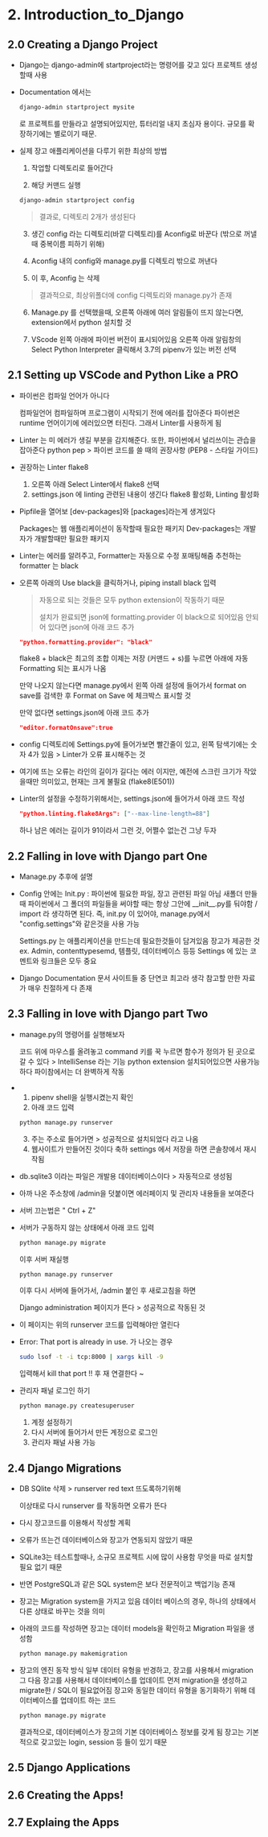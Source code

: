 

# 2. Introduction_to_Django



## 2.0 Creating a Django Project

- Django는 django-admin에 startproject라는 명령어를 갖고 있다
  프로젝트 생성할때 사용

- Documentation 에서는

  ~~~ bash
  django-admin startproject mysite
  ~~~

  로 프로젝트를 만들라고 설명되어있지만,
  튜터리얼 내지 초심자 용이다.
  규모를 확장하기에는 별로이기 때문.

- 실제 장고 애플리케이션을 다루기 위한 최상의 방법

  1) 작업할 디렉토리로 들어간다

  2) 해당 커맨드 실행

  ~~~ bash
  django-admin startproject config
  ~~~

  > 결과로, 디렉토리 2개가 생성된다

  3) 생긴 config 라는 디렉토리(바깥 디렉토리)를 Aconfig로 바꾼다 
  (밖으로 꺼낼 때 중복이름 피하기 위해)

  4) Aconfig 내의 config와 manage.py를 디렉토리 밖으로 꺼낸다

  5) 이 후, Aconfig 는 삭제

  > 결과적으로, 최상위폴더에 config 디렉토리와 manage.py가 존재

  6) Manage.py 를 선택했을때, 오른쪽 아래에 여러 알림들이 뜨지 않는다면,
  extension에서 python 설치할 것

  7) VScode 왼쪽 아래에 파이썬 버전이 표시되어있음 
  오른쪽 아래 알림창의 Select Python Interpreter 클릭해서 3.7의 pipenv가 있는 버전 선택

  

## 2.1 Setting up VSCode and Python Like a PRO

- 파이썬은 컴파일 언어가 아니다

  컴파일언어 컴파일하며 프로그램이 시작되기 전에 에러를 잡아준다
  파이썬은 runtime 언어이기에 에러있으면 터진다.
  그래서 Linter를 사용하게 됨

- Linter 는 미 에러가 생길 부분을 감지해준다.
  또한, 파이썬에서 널리쓰이는 관습을 잡아준다
  python pep > 파이썬 코드를 쓸 때의 권장사항 (PEP8 - 스타일 가이드)

- 권장하는 Linter flake8
  1) 오른쪽 아래 Select Linter에서 flake8 선택
  2) settings.json 에 linting 관련된 내용이 생긴다
  flake8 활성화, Linting 활성화

- Pipfile을 열어보 [dev-packages]와 [packages]라는게 생겨있다

  Packages는 웹 애플리케이션이 동작할때 필요한 패키지
  Dev-packages는 개발자가 개발할때만 필요한 패키지

- Linter는 에러를 알려주고, Formatter는 자동으로 수정 포매팅해줌
  추천하는 formatter 는 black

- 오른쪽 아래의 Use black을 클릭하거나, piping install black 입력

  > 자동으로 되는 것들은 모두 python extension이 작동하기 때문
  >
  > 설치가 완료되면 json에 formatting.provider 이 black으로 되어있음
  > 안되어 있다면 json에 아래 코드 추가

  ~~~ json
  "python.formatting.provider": "black"
  ~~~

  flake8 + black은 최고의 조합
  이제는 저장 (커맨드 + s)를 누르면 아래에 자동 Formatting 되는 표시가 나옴

  만약 나오지 않는다면 manage.py에서 왼쪽 아래 설정에 들어가서
  format on save를 검색한 후 Format on Save 에 체크박스 표시할 것

  만약 없다면 settings.json에 아래 코드 추가

  ~~~ json
  "editor.formatOnsave":true
  ~~~

- config 디렉토리에 Settings.py에 들어가보면
  빨간줄이 있고, 왼쪽 탐색기에는 숫자 4가 있음 > Linter가 오류 표시해주는 것

- 여기에 뜨는 오류는 라인의 길이가 길다는 에러 이지만, 예전에 스크린 크기가 작았을때만
  의미있고, 현재는 크게 불필요 (flake8(E501))

- Linter의 설정을 수정하기위해서는, settings.json에 들어가서 아래 코드 작성

  ~~~ json
  "python.linting.flake8Args": ["--max-line-length=88"]
  ~~~

  하나 남은 에러는 길이가 91이라서 그런 것, 어쩔수 없는건 그냥 두자
  

## 2.2 Falling in love with Django part One

- Manage.py 추후에 설명

- Config 안에는
  Init.py : 파이썬에 필요한 파일, 장고 관련된 파일 아님
  새폴더 만들때 파이썬에서 그 폴더의 파일들을 써야할 때는 
  항상 그안에 \_\_init\_\_.py를 둬야함 / import 라 생각하면 된다.
  즉, init.py 이 있어야, manage.py에서 "config.settings"와 같은것을 사용 가능

  Settings.py 는 애플리케이션을 만드는데 필요한것들이 담겨있음
  장고가 제공한 것
  ex. Admin, contenttypesemd, 템플릿, 데이터베이스 등등
  Settings 에 있는 코멘트와 링크들은 모두 중요

- Django Documentation 문서 사이트들 중 단연코 최고라 생각
  참고할 만한 자료가 매우 친절하게 다 존재


## 2.3 Falling in love with Django part Two

- manage.py의 명령어를 실행해보자

  코드 위에 마우스를 올려놓고 command 키를 꾹 누르면 
  함수가 정의가 된 곳으로 갈 수 있다 > IntelliSense 라는 기능
  python extension 설치되어있으면 사용가능하다
  파이참에서는 더 완벽하게 작동

- 1) pipenv shell을 실행시켰는지 확인
  2) 아래 코드 입력

  ~~~ bash
  python manage.py runserver
  ~~~

  3) 주는 주소로 들어가면 > 성공적으로 설치되었다 라고 나옴
  4) 웹사이트가 만들어진 것이다 축하
  settings 에서 저장을 하면 콘솔창에서 재시작됨

- db.sqlite3 이라는 파일은 개발용 데이터베이스이다 > 자동적으로 생성됨

- 아까 나온 주소창에 /admin을 덧붙이면 에러페이지 및 관리자 내용들을 보여준다

- 서버 끄는법은 " Ctrl + Z"

- 서버가 구동하지 않는 상태에서 아래 코드 입력

  ~~~ bash
  python manage.py migrate
  ~~~

  이후 서버 재실행

  ~~~ bash
  python manage.py runserver
  ~~~

  이후 다시 서버에 들어가서, /admin 붙인 후 새로고침을 하면

  Django administration 페이지가 뜬다 > 성공적으로 작동된 것

- 이 페이지는 위의 runserver 코드를 입력해야만 열린다

- Error: That port is already in use. 가 나오는 경우

  ~~~ bash
  sudo lsof -t -i tcp:8000 | xargs kill -9
  ~~~

  입력해서 kill that port !! 후 재 연결한다 ~

- 관리자 패널 로그인 하기

  ~~~ bash
  python manage.py createsuperuser
  ~~~

  1) 계정 설정하기
  2) 다시 서버에 들어가서 만든 계정으로 로그인
  3) 관리자 패널 사용 가능


## 2.4 Django Migrations

- DB SQlite 삭제 > runserver red text 뜨도록하기위해

  이상태로 다시 runserver 를 작동하면 오류가 뜬다

- 다시 장고코드를 이용해서 작성할 계획

- 오류가 뜨는건 데이터베이스와 장고가 연동되지 않았기 때문

- SQLite3는 테스트할때나, 소규모 프로젝트 시에 많이 사용함
  무엇을 따로 설치할 필요 없기 때문

- 반면 PostgreSQL과 같은 SQL system은 보다 전문적이고 백업기능 존재

- 장고는 Migration system을 가지고 있음
  데이터 베이스의 경우, 하나의 상태에서 다른 상태로 바꾸는 것을 의미

- 아래의 코드를 작성하면 장고는 데이터 models을 확인하고
  Migration 파일을 생성함

  ~~~ bash
  python manage.py makemigration
  ~~~

- 장고의 엔진 동작 방식
  일부 데이터 유형을 반경하고, 장고를 사용해서 migration
  그 다음 장고를 사용해서 데이터베이스를 업데이트
  먼저 migration을 생성하고 migrate한 / SQL이 필요없어짐
  장고와 동일한 데이터 유형을 동기화하기 위해 데이터베이스를 업데이트 하는 코드

  ~~~ bash
  python manage.py migrate
  ~~~

  결과적으로, 데이터베이스가 장고의 기본 데이터베이스 정보를 갖게 됨
  장고는 기본적으로 갖고있는 login, session 등 들이 있기 때문

  

## 2.5 Django Applications



## 2.6 Creating the Apps!



## 2.7 Explaing the Apps



